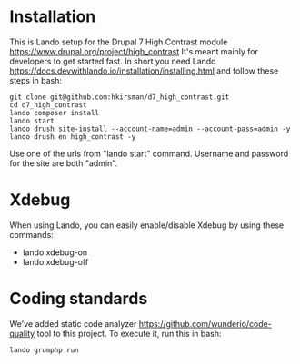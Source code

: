 # Installation

This is Lando setup for the Drupal 7 High Contrast module https://www.drupal.org/project/high_contrast
It's meant mainly for developers to get started fast. In short you need Lando
https://docs.devwithlando.io/installation/installing.html and follow these steps in bash:

    git clone git@github.com:hkirsman/d7_high_contrast.git
    cd d7_high_contrast
    lando composer install
    lando start
    lando drush site-install --account-name=admin --account-pass=admin -y
    lando drush en high_contrast -y

Use one of the urls from "lando start" command. Username and password for the site are both "admin".

# Xdebug

When using Lando, you can easily enable/disable Xdebug by using these commands:
 - lando xdebug-on
 - lando xdebug-off

# Coding standards

We've added static code analyzer https://github.com/wunderio/code-quality tool
to this project. To execute it, run this in bash:

    lando grumphp run
